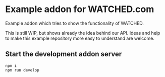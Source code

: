 # Example addon for WATCHED.com

Example addon which tries to show the functionality of WATCHED.

This is still WIP, but shows already the idea behind our API.
Ideas and help to make this example repository more easy to understand are welcome.

## Start the development addon server

```shell
npm i
npm run develop
```

